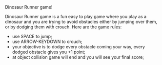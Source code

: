 Dinosaur Runner game!

Dinosaur Runner game is a fun easy to play game where you play as a dinosaur and you are trying to avoid obstacles either by jumping over them, or by dodging them with crouch.
Here are the game rules:
- use SPACE to jump;
- use ARROW-KEYDOWN to crouch;
- your objective is to dodge every obstacle coming your way, every dodged obstacle gives you +1 point;
- at object collision game will end and you will see your final score;
